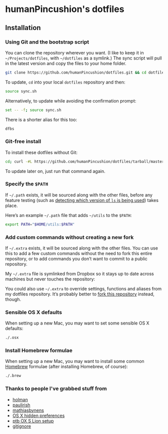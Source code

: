 # humanPincushion's dotfiles

## Installation

### Using Git and the bootstrap script

You can clone the repository wherever you want. (I like to keep it in `~/Projects/dotfiles`, with `~/dotfiles` as a symlink.) The sync script will pull in the latest version and copy the files to your home folder.

```bash
git clone https://github.com/humanPincushion/dotfiles.git && cd dotfiles && source sync.sh
```

To update, `cd` into your local `dotfiles` repository and then:

```bash
source sync.sh
```

Alternatively, to update while avoiding the confirmation prompt:

```bash
set -- -f; source sync.sh
```

There is a shorter alias for this too:

```bash
dfbs
```


### Git-free install

To install these dotfiles without Git:

```bash
cd; curl -#L https://github.com/humanPincushion/dotfiles/tarball/master | tar -xzv --strip-components 1 --exclude={README.md,sync.sh,license}
```

To update later on, just run that command again.

### Specify the `$PATH`

If `~/.path` exists, it will be sourced along with the other files, before any feature testing (such as [detecting which version of `ls` is being used](https://github.com/humanPincushion/dotfiles/blob/aff769fd75225d8f2e481185a71d5e05b76002dc/.aliases#L21-26)) takes place.

Here’s an example `~/.path` file that adds `~/utils` to the `$PATH`:

```bash
export PATH="$HOME/utils:$PATH"
```

### Add custom commands without creating a new fork

If `~/.extra` exists, it will be sourced along with the other files. You can use this to add a few custom commands without the need to fork this entire repository, or to add commands you don’t want to commit to a public repository.

My `~/.extra` file is symlinked from Dropbox so it stays up to date across machines but never touches the repository:

You could also use `~/.extra` to override settings, functions and aliases from my dotfiles repository. It’s probably better to [fork this repository](https://github.com/humanPincushion/dotfiles/fork) instead, though.

### Sensible OS X defaults

When setting up a new Mac, you may want to set some sensible OS X defaults:

```bash
./.osx
```

### Install Homebrew formulae

When setting up a new Mac, you may want to install some common [Homebrew](http://brew.sh/) formulae (after installing Homebrew, of course):

```bash
./.brew
```
### Thanks to people I've grabbed stuff from
- [holman](https://github.com/holman/dotfiles/)
- [paulirish](https://github.com/paulirish/dotfiles/)
- [mathiasbynens](https://github.com/mathiasbynens/dotfiles/)
- [OS X hidden preferences](http://lri.me/osx.html#hidden-preferences)
- [ptb OX S Lion setup](https://github.com/ptb/Mac-OS-X-Lion-Setup/blob/master/setup.sh)
- [gitignore](https://github.com/github/gitignore)